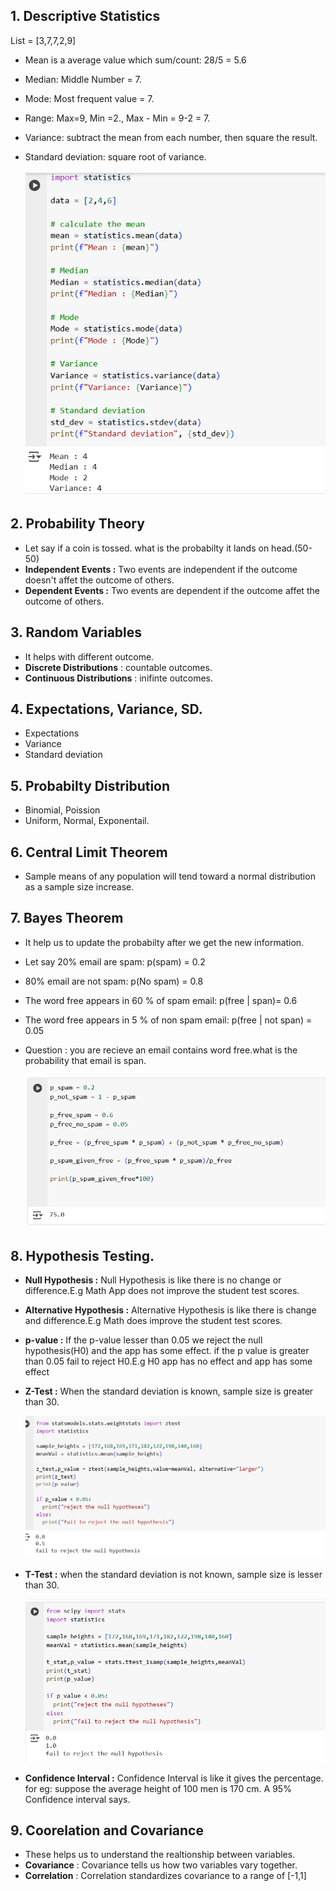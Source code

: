 ## 1. Descriptive Statistics

List = [3,7,7,2,9]

- Mean is a average value which sum/count: 28/5 = 5.6
- Median: Middle Number = 7.
- Mode: Most frequent value = 7.
- Range: Max=9, Min =2., Max - Min = 9-2 = 7.
- Variance: subtract the mean from each number, then square the result.
- Standard deviation: square root of variance.

    ![alt text](Images/statistics.png)

## 2. Probability Theory

- Let say if a coin is tossed. what is the probabilty it lands on head.(50-50)
- **Independent Events :** Two events are independent if the outcome doesn't affet the outcome of others.
- **Dependent Events :** Two events are dependent if the outcome  affet the outcome of others.

## 3. Random Variables

- It helps with different outcome.
- **Discrete Distributions** : countable outcomes.
- **Continuous Distributions** : inifinte outcomes.


## 4. Expectations, Variance, SD.

- Expectations
- Variance
- Standard deviation

## 5. Probabilty Distribution

- Binomial, Poission
- Uniform, Normal, Exponentail.

## 6. Central Limit Theorem

- Sample means of any population will tend toward a normal distribution as a sample size increase.

## 7. Bayes Theorem

- It help us to update the probabilty after we get the new information.
- Let say 20% email are spam: p(spam) = 0.2
- 80% email are not spam: p(No spam) = 0.8
- The word free appears in 60 % of spam email: p(free | span)= 0.6
- The word free appears in 5 % of non spam email: p(free | not span) = 0.05
- Question : you are recieve an email contains word free.what is the probability that email is span.

    ![alt text](Images/bayesTheorem.png)

## 8. Hypothesis Testing.

- **Null Hypothesis :** Null Hypothesis is like there is no change or difference.E.g Math App does not improve the student test scores.
- **Alternative Hypothesis :** Alternative Hypothesis is like there is change and difference.E.g Math does improve the student test scores.
- **p-value :** If the p-value lesser than 0.05 we reject the null hypothesis(H0) and the app has some effect. if the p value is greater than 0.05 fail to reject H0.E.g H0 app has no effect and app has some effect
- **Z-Test :** When the standard deviation is known, sample size is greater than 30.

    ![alt text](Images/ztest.png)

- **T-Test :** when the standard deviation is not known, sample size is lesser than 30.

    ![alt text](Images/t-test.png)

- **Confidence Interval :** Confidence Interval is like it gives the percentage. for eg: suppose the average height of 100 men is 170 cm. A 95% Confidence interval says.


## 9. Coorelation and Covariance

- These helps us to understand the realtionship between variables.
- **Covariance** : Covariance tells us how two variables vary together.
- **Correlation** : Correlation standardizes covariance to a range of [-1,1]
